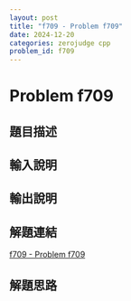 ```yaml
---
layout: post
title: "f709 - Problem f709"
date: 2024-12-20
categories: zerojudge cpp
problem_id: f709
---
```


# Problem f709

## 題目描述



## 輸入說明



## 輸出說明



## 解題連結

[f709 - Problem f709](https://zerojudge.tw/ShowProblem?problemid=f709)

## 解題思路

